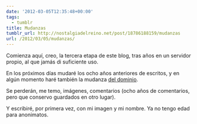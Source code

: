 ```yaml
---
date: '2012-03-05T12:35:48+00:00'
tags:
  - tumblr
title: Mudanzas
tumblr_url: http://nostalgiadelreino.net/post/18786188159/mudanzas
url: /2012/03/05/mudanzas/
---
```


<p>Comienza aquí, creo, la tercera etapa de este blog, tras años en un servidor propio, al que jamás di suficiente uso.</p>

<p>En los próximos días mudaré los ocho años anteriores de escritos, y en algún momento haré también la mudanza <a href="http://nostalgiadelreino.net">del dominio</a>.</p>

<p>Se perderán, me temo, imágenes, comentarios (ocho años de comentarios, pero que conservo guardados en otro lugar).</p>

<p>Y escribiré, por primera vez, con mi imagen y mi nombre. Ya no tengo edad para anonimatos.</p>